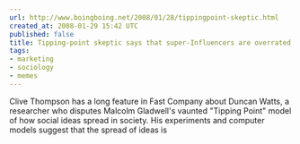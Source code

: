 ```yaml
---
url: http://www.boingboing.net/2008/01/28/tippingpoint-skeptic.html
created_at: 2008-01-29 15:42 UTC
published: false
title: Tipping-point skeptic says that super-Influencers are overrated - Boing Boing
tags:
- marketing
- sociology
- memes
---
```


Clive Thompson has a long feature in Fast Company about Duncan Watts, a researcher who disputes Malcolm Gladwell's vaunted "Tipping Point" model of how social ideas spread in society. His experiments and computer models suggest that the spread of ideas is
